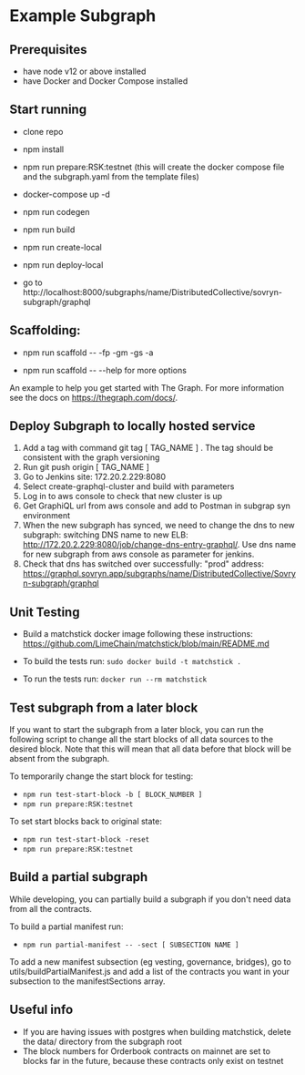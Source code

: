 # Example Subgraph

## Prerequisites

* have node v12 or above installed
* have Docker and Docker Compose installed

## Start running

* clone repo
  
* npm install

* npm run prepare:RSK:testnet (this will create the docker compose file and the subgraph.yaml from the template files)
  
* docker-compose up -d
  
* npm run codegen
  
* npm run build
  
* npm run create-local
  
* npm run deploy-local
  
* go to http://localhost:8000/subgraphs/name/DistributedCollective/sovryn-subgraph/graphql


## Scaffolding:

* npm run scaffold -- -fp <abi file path> -gm -gs -a <contract address>

* npm run scaffold -- --help for more options


An example to help you get started with The Graph. For more information see the docs on https://thegraph.com/docs/.

## Deploy Subgraph to locally hosted service

1. Add a tag with command git tag [ TAG_NAME ] . The tag should be consistent with the graph versioning
2. Run git push origin [ TAG_NAME ]
3. Go to Jenkins site: 172.20.2.229:8080
4. Select create-graphql-cluster and build with parameters
5. Log in to aws console to check that new cluster is up
6. Get GraphiQL url from aws console and add to Postman in subgrap syn environment
7. When the new subgraph has synced, we need to change the dns to new subgraph: switching DNS name to new ELB: http://172.20.2.229:8080/job/change-dns-entry-graphql/. Use dns name for new subgraph from aws console as parameter for jenkins.
8. Check that dns has switched over successfully: "prod" address: https://graphql.sovryn.app/subgraphs/name/DistributedCollective/Sovryn-subgraph/graphql

## Unit Testing

* Build a matchstick docker image following these instructions: https://github.com/LimeChain/matchstick/blob/main/README.md

* To build the tests run: ``sudo docker build -t matchstick .``

* To run the tests run: ``docker run --rm matchstick``

## Test subgraph from a later block

If you want to start the subgraph from a later block, you can run the following script to change all the start blocks of all data sources to the desired block. Note that this will mean that all data before that block will be absent from the subgraph.

To temporarily change the start block for testing:
* ``npm run test-start-block -b [ BLOCK_NUMBER ]``
* ``npm run prepare:RSK:testnet``

To set start blocks back to original state:
* ``npm run test-start-block -reset``
* ``npm run prepare:RSK:testnet``

## Build a partial subgraph

While developing, you can partially build a subgraph if you don't need data from all the contracts.

To build a partial manifest run:
* ``npm run partial-manifest -- -sect [ SUBSECTION NAME ]``

To add a new manifest subsection (eg vesting, governance, bridges), go to utils/buildPartialManifest.js and add a list of the contracts you want in your subsection to the manifestSections array.

## Useful info

* If you are having issues with postgres when building matchstick, delete the data/ directory from the subgraph root
* The block numbers for Orderbook contracts on mainnet are set to blocks far in the future, because these contracts only exist on testnet